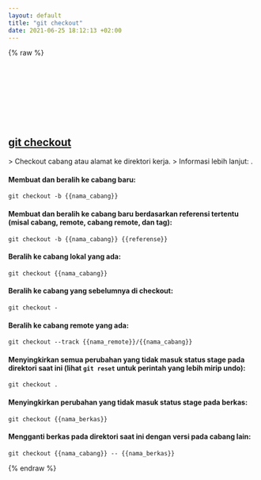 ```yaml
---
layout: default
title: "git checkout"
date: 2021-06-25 18:12:13 +02:00
---
```

{% raw %}
<h2 id="git-checkout">
  <a href="/id/common/git-checkout.html">git checkout</a> <a href="#git-checkout"><svg class="icon">
    <use href="/assets/images/unicode_sprite.svg#link" />
  </svg></a>
</h2>
> Checkout cabang atau alamat ke direktori kerja.
> Informasi lebih lanjut: <https://git-scm.com/docs/git-checkout>.

#### Membuat dan beralih ke cabang baru:
```shell
git checkout -b {{nama_cabang}}
```
#### Membuat dan beralih ke cabang baru berdasarkan referensi tertentu (misal cabang, remote, cabang remote, dan tag):
```shell
git checkout -b {{nama_cabang}} {{referense}}
```
#### Beralih ke cabang lokal yang ada:
```shell
git checkout {{nama_cabang}}
```
#### Beralih ke cabang yang sebelumnya di checkout:
```shell
git checkout -
```
#### Beralih ke cabang remote yang ada:
```shell
git checkout --track {{nama_remote}}/{{nama_cabang}}
```
#### Menyingkirkan semua perubahan yang tidak masuk status stage pada direktori saat ini (lihat `git reset` untuk perintah yang lebih mirip undo):
```shell
git checkout .
```
#### Menyingkirkan perubahan yang tidak masuk status stage pada berkas:
```shell
git checkout {{nama_berkas}}
```
#### Mengganti berkas pada direktori saat ini dengan versi pada cabang lain:
```shell
git checkout {{nama_cabang}} -- {{nama_berkas}}
```
{% endraw %}
